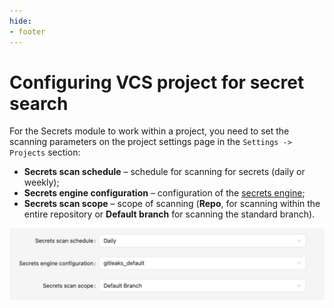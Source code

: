```yaml
---
hide:
- footer
---
```

# Configuring VCS project for secret search

For the Secrets module to work within a project, you need to set the scanning parameters on the project settings page in the `Settings -> Projects` section:

- **Secrets scan schedule** – schedule for scanning for secrets (daily or weekly);
- **Secrets engine configuration** – configuration of the [secrets engine](/secrets/secrets-setup.en);
- **Secrets scan scope** – scope of scanning (**Repo**, for scanning within the entire repository or **Default branch** for scanning the standard branch).

![VCS configuration example](/assets/img/secrets/vcs-configuration.png)